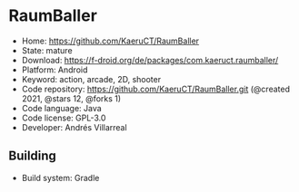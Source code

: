 # RaumBaller

- Home: https://github.com/KaeruCT/RaumBaller
- State: mature
- Download: https://f-droid.org/de/packages/com.kaeruct.raumballer/
- Platform: Android
- Keyword: action, arcade, 2D, shooter
- Code repository: https://github.com/KaeruCT/RaumBaller.git (@created 2021, @stars 12, @forks 1)
- Code language: Java
- Code license: GPL-3.0
- Developer: Andrés Villarreal

## Building

- Build system: Gradle
